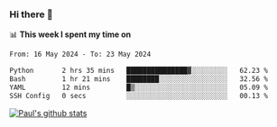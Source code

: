 ### Hi there 👋

📊 **This week I spent my time on**
<!--START_SECTION:waka-->

```txt
From: 16 May 2024 - To: 23 May 2024

Python       2 hrs 35 mins   ███████████████▓░░░░░░░░░   62.23 %
Bash         1 hr 21 mins    ████████░░░░░░░░░░░░░░░░░   32.56 %
YAML         12 mins         █▒░░░░░░░░░░░░░░░░░░░░░░░   05.09 %
SSH Config   0 secs          ░░░░░░░░░░░░░░░░░░░░░░░░░   00.13 %
```

<!--END_SECTION:waka-->


[![Paul's github stats](https://github-readme-stats.vercel.app/api?username=mickeyouyou&theme=dracula&show_icons=true)](https://github.com/anuraghazra/github-readme-stats)
